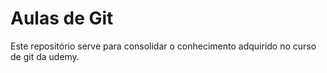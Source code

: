 # Aulas de Git

Este repositório serve para consolidar o conhecimento adquirido no curso de git da udemy.
